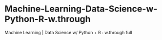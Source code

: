 # Machine-Learning-Data-Science-w-Python-R-w.through
Machine Learning | Data Science w/ Python + R : w.through full
